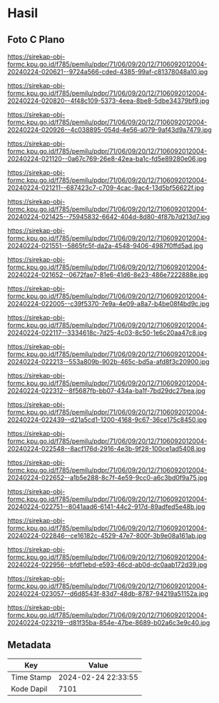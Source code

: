 # Hasil

## Foto C Plano

https://sirekap-obj-formc.kpu.go.id/f785/pemilu/pdpr/71/06/09/20/12/7106092012004-20240224-020621--9724a566-cded-4385-99af-c81378048a10.jpg

https://sirekap-obj-formc.kpu.go.id/f785/pemilu/pdpr/71/06/09/20/12/7106092012004-20240224-020820--4f48c109-5373-4eea-8be8-5dbe34379bf9.jpg

https://sirekap-obj-formc.kpu.go.id/f785/pemilu/pdpr/71/06/09/20/12/7106092012004-20240224-020926--4c038895-054d-4e56-a079-9af43d9a7479.jpg

https://sirekap-obj-formc.kpu.go.id/f785/pemilu/pdpr/71/06/09/20/12/7106092012004-20240224-021120--0a67c769-26e8-42ea-ba1c-fd5e89280e06.jpg

https://sirekap-obj-formc.kpu.go.id/f785/pemilu/pdpr/71/06/09/20/12/7106092012004-20240224-021211--687423c7-c709-4cac-9ac4-13d5bf56622f.jpg

https://sirekap-obj-formc.kpu.go.id/f785/pemilu/pdpr/71/06/09/20/12/7106092012004-20240224-021425--75945832-6642-404d-8d80-4f87b7d213d7.jpg

https://sirekap-obj-formc.kpu.go.id/f785/pemilu/pdpr/71/06/09/20/12/7106092012004-20240224-021551--5865fc5f-da2a-4548-9406-4987f0ffd5ad.jpg

https://sirekap-obj-formc.kpu.go.id/f785/pemilu/pdpr/71/06/09/20/12/7106092012004-20240224-021652--0672fae7-81e6-41d6-8e23-486e7222888e.jpg

https://sirekap-obj-formc.kpu.go.id/f785/pemilu/pdpr/71/06/09/20/12/7106092012004-20240224-022005--c39f5370-7e9a-4e09-a8a7-b4be08f4bd9c.jpg

https://sirekap-obj-formc.kpu.go.id/f785/pemilu/pdpr/71/06/09/20/12/7106092012004-20240224-022117--3334618c-7d25-4c03-8c50-1e6c20aa47c8.jpg

https://sirekap-obj-formc.kpu.go.id/f785/pemilu/pdpr/71/06/09/20/12/7106092012004-20240224-022213--553a809b-902b-465c-bd5a-afd8f3c20900.jpg

https://sirekap-obj-formc.kpu.go.id/f785/pemilu/pdpr/71/06/09/20/12/7106092012004-20240224-022312--8f5687fb-bb07-434a-ba1f-7bd29dc27bea.jpg

https://sirekap-obj-formc.kpu.go.id/f785/pemilu/pdpr/71/06/09/20/12/7106092012004-20240224-022439--d21a5cd1-1200-4168-9c67-36ce175c8450.jpg

https://sirekap-obj-formc.kpu.go.id/f785/pemilu/pdpr/71/06/09/20/12/7106092012004-20240224-022548--8acf176d-2916-4e3b-9f28-100ce1ad5408.jpg

https://sirekap-obj-formc.kpu.go.id/f785/pemilu/pdpr/71/06/09/20/12/7106092012004-20240224-022652--a1b5e288-8c7f-4e59-9cc0-a6c3bd0f9a75.jpg

https://sirekap-obj-formc.kpu.go.id/f785/pemilu/pdpr/71/06/09/20/12/7106092012004-20240224-022751--8041aad6-6141-44c2-917d-89adfed5e48b.jpg

https://sirekap-obj-formc.kpu.go.id/f785/pemilu/pdpr/71/06/09/20/12/7106092012004-20240224-022846--ce16182c-4529-47e7-800f-3b9e08a161ab.jpg

https://sirekap-obj-formc.kpu.go.id/f785/pemilu/pdpr/71/06/09/20/12/7106092012004-20240224-022956--bfdf1ebd-e593-46cd-ab0d-dc0aab172d39.jpg

https://sirekap-obj-formc.kpu.go.id/f785/pemilu/pdpr/71/06/09/20/12/7106092012004-20240224-023057--d6d8543f-83d7-48db-8787-94219a51152a.jpg

https://sirekap-obj-formc.kpu.go.id/f785/pemilu/pdpr/71/06/09/20/12/7106092012004-20240224-023219--d81f35ba-854e-47be-8689-b02a6c3e9c40.jpg


## Metadata

| Key        | Value               |
| ---------- | ------------------- |
| Time Stamp | 2024-02-24 22:33:55 |
| Kode Dapil | 7101                |



